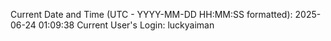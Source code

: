 Current Date and Time (UTC - YYYY-MM-DD HH:MM:SS formatted): 2025-06-24 01:09:38
Current User's Login: luckyaiman
